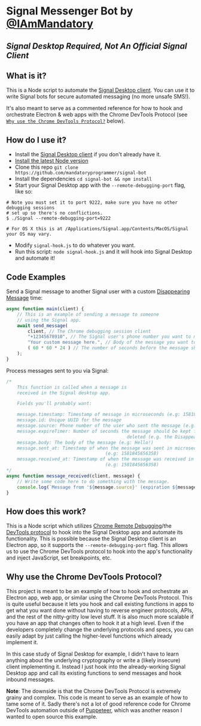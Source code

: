 # Signal Messenger Bot by [@IAmMandatory](https://twitter.com/IAmMandatory)
## _Signal Desktop Required, Not An Official Signal Client_

## What is it?

This is a Node script to automate the [Signal Desktop client](https://signal.org/download/). You can use it to write Signal bots for secure automated messaging (no more unsafe SMS!).

It's also meant to serve as a commented reference for how to hook and orchestrate Electron & web apps with the Chrome DevTools Protocol (see [`Why use the Chrome DevTools Protocol?`](#why-use-the-chrome-devtools-protocol) below).

## How do I use it?

* Install the [Signal Desktop client](https://signal.org/download/) if you don't already have it.
* [Install the latest Node version](https://nodejs.org/en/download/)
* Clone this repo `git clone https://github.com/mandatoryprogrammer/signal-bot`
* Install the dependencies `cd signal-bot && npm install`
* Start your Signal Desktop app with the `--remote-debugging-port` flag, like so:

```
# Note you must set it to port 9222, make sure you have no other debugging sessions
# set up so there's no conflictions.
$ ./Signal --remote-debugging-port=9222

# For OS X this is at /Applications/Signal.app/Contents/MacOS/Signal your OS may vary.
```
* Modify `signal-hook.js` to do whatever you want.
* Run this script: `node signal-hook.js` and it will hook into Signal Desktop and automate it!

## Code Examples

Send a Signal message to another Signal user with a custom [Disappearing Message](https://support.signal.org/hc/en-us/articles/360007320771-Set-and-manage-disappearing-messages) time:

```javascript
async function main(client) {
	// This is an example of sending a message to someone
	// using the Signal app.
	await send_message(
		client, // The Chrome debugging session client
		"+12345678910", // The Signal user's phone number you want to message (must be in E.164 format)
		"Your custom message here.", // Body of the message you want to send
		( 60 * 60 * 24 ) // The number of seconds before the message should be deleted (Disappearing Message time)
	);
}
```

Process messages sent to you via Signal:

```javascript
/*
	This function is called when a message is
	received in the Signal desktop app.

	Fields you'll probably want:

	message.timestamp: Timestamp of message in microseconds (e.g: 1581845656358)
	message.id: Unique UUID for the message
	message.source: Phone number of the user who sent the message (e.g.: +12345678910)
	message.expireTimer: Number of seconds the message should be kept for before being
											 deleted (e.g. the Disappearing Messages time).
	message.body: The body of the message (e.g: Hello!)
	message.sent_at: Timestamp of when the message was sent in microseconds 
	 								 (e.g: 1581845656358)
	message.received_at: Timestamp of when the message was received in microseconds 
	 								 (e.g: 1581845656358)
*/
async function message_received(client, message) {
	// Write some code here to do something with the message.
	console.log(`Message from '${message.source}' (expiration ${message.expireTimer} second(s)) received: ${message.body}`);
}
```

## How does this work?

This is a Node script which utilizes [Chrome Remote Debugging](https://blog.chromium.org/2011/05/remote-debugging-with-chrome-developer.html)/the [DevTools protocol](https://chromedevtools.github.io/devtools-protocol/) to hook into the Signal Desktop app and automate its functionality. This is possible because the Signal Desktop client is an Electron app, so it supports the `--remote-debugging-port` flag. This allows us to use the Chrome DevTools protocol to hook into the app's functionality and inject JavaScript, set breakpoints, etc.

## Why use the Chrome DevTools Protocol?

This project is meant to be an example of how to hook and orchestrate an Electron app, web app, or similar using the Chrome DevTools Protocol. This is quite useful because it lets you hook and call existing functions in apps to get what you want done without having to reverse engineer protocols, APIs, and the rest of the nitty-gritty low level stuff. It is also much more scalable if you have an app that changes often to hook it at a high level. Even if the developers completely change the underlying protocols and specs, you can easily adapt by just calling the higher-level functions which already implement it.

In this case study of Signal Desktop for example, I didn't have to learn anything about the underlying cryptography or write a (likely insecure) client implementing it. Instead I just hook into the already-working Signal Desktop app and call its existing functions to send messages and hook inbound messages.

**Note**: The downside is that the Chrome DevTools Protocol is extremely grainy and complex. This code is meant to serve as an example of how to tame some of it. Sadly there's not a lot of good reference code for Chrome DevTools automation outside of [Puppeteer](https://github.com/puppeteer/puppeteer), which was another reason I wanted to open source this example.

